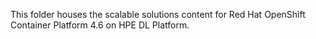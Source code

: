 This folder houses the scalable solutions content for Red Hat OpenShift Container Platform 4.6 on HPE DL Platform. 

